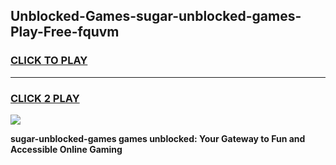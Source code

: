 
## Unblocked-Games-sugar-unblocked-games-Play-Free-fquvm
<h3>
<a href="https://premium76.site?title=sugar-unblocked-games&ref=23A">CLICK TO PLAY</a></h3>
<hr>

<h3>
<a href="https://premium76.site?title=sugar-unblocked-games&ref=23A">CLICK 2 PLAY</a>
  
</h3>

<a href="https://premium76.site?title=sugar-unblocked-games&ref=23A"><img src="https://clearcache.store/games.png"></a>


**sugar-unblocked-games games unblocked: Your Gateway to Fun and Accessible Online Gaming**
